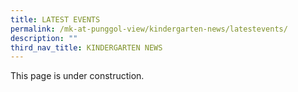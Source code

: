```yaml
---
title: LATEST EVENTS
permalink: /mk-at-punggol-view/kindergarten-news/latestevents/
description: ""
third_nav_title: KINDERGARTEN NEWS
---
```

This page is under construction. 